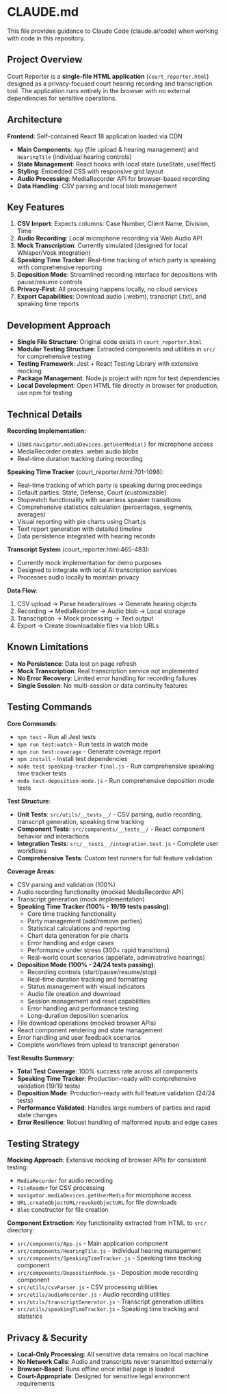 # CLAUDE.md

This file provides guidance to Claude Code (claude.ai/code) when working with code in this repository.

## Project Overview

Court Reporter is a **single-file HTML application** (`court_reporter.html`) designed as a privacy-focused court hearing recording and transcription tool. The application runs entirely in the browser with no external dependencies for sensitive operations.

## Architecture

**Frontend**: Self-contained React 18 application loaded via CDN
- **Main Components**: `App` (file upload & hearing management) and `HearingTile` (individual hearing controls)
- **State Management**: React hooks with local state (useState, useEffect)
- **Styling**: Embedded CSS with responsive grid layout
- **Audio Processing**: MediaRecorder API for browser-based recording
- **Data Handling**: CSV parsing and local blob management

## Key Features

1. **CSV Import**: Expects columns: Case Number, Client Name, Division, Time
2. **Audio Recording**: Local microphone recording via Web Audio API
3. **Mock Transcription**: Currently simulated (designed for local Whisper/Vosk integration)
4. **Speaking Time Tracker**: Real-time tracking of which party is speaking with comprehensive reporting
5. **Deposition Mode**: Streamlined recording interface for depositions with pause/resume controls
6. **Privacy-First**: All processing happens locally, no cloud services
7. **Export Capabilities**: Download audio (.webm), transcript (.txt), and speaking time reports

## Development Approach

- **Single File Structure**: Original code exists in `court_reporter.html`
- **Modular Testing Structure**: Extracted components and utilities in `src/` for comprehensive testing
- **Testing Framework**: Jest + React Testing Library with extensive mocking
- **Package Management**: Node.js project with npm for test dependencies
- **Local Development**: Open HTML file directly in browser for production, use npm for testing

## Technical Details

**Recording Implementation**:
- Uses `navigator.mediaDevices.getUserMedia()` for microphone access
- MediaRecorder creates .webm audio blobs
- Real-time duration tracking during recording

**Speaking Time Tracker** (court_reporter.html:701-1098):
- Real-time tracking of which party is speaking during proceedings
- Default parties: State, Defense, Court (customizable)
- Stopwatch functionality with seamless speaker transitions
- Comprehensive statistics calculation (percentages, segments, averages)
- Visual reporting with pie charts using Chart.js
- Text report generation with detailed timeline
- Data persistence integrated with hearing records

**Transcript System** (court_reporter.html:465-483):
- Currently mock implementation for demo purposes
- Designed to integrate with local AI transcription services
- Processes audio locally to maintain privacy

**Data Flow**:
1. CSV upload → Parse headers/rows → Generate hearing objects
2. Recording → MediaRecorder → Audio blob → Local storage
3. Transcription → Mock processing → Text output
4. Export → Create downloadable files via blob URLs

## Known Limitations

- **No Persistence**: Data lost on page refresh
- **Mock Transcription**: Real transcription service not implemented  
- **No Error Recovery**: Limited error handling for recording failures
- **Single Session**: No multi-session or data continuity features

## Testing Commands

**Core Commands**:
- `npm test` - Run all Jest tests
- `npm run test:watch` - Run tests in watch mode  
- `npm run test:coverage` - Generate coverage report
- `npm install` - Install test dependencies
- `node test-speaking-tracker-final.js` - Run comprehensive speaking time tracker tests
- `node test-deposition-mode.js` - Run comprehensive deposition mode tests

**Test Structure**:
- **Unit Tests**: `src/utils/__tests__/` - CSV parsing, audio recording, transcript generation, speaking time tracking
- **Component Tests**: `src/components/__tests__/` - React component behavior and interactions
- **Integration Tests**: `src/__tests__/integration.test.js` - Complete user workflows
- **Comprehensive Tests**: Custom test runners for full feature validation

**Coverage Areas**:
- CSV parsing and validation (100%)
- Audio recording functionality (mocked MediaRecorder API)
- Transcript generation (mock implementation)
- **Speaking Time Tracker (100% - 19/19 tests passing)**:
  - Core time tracking functionality
  - Party management (add/remove parties)
  - Statistical calculations and reporting
  - Chart data generation for pie charts
  - Error handling and edge cases
  - Performance under stress (300+ rapid transitions)
  - Real-world court scenarios (appellate, administrative hearings)
- **Deposition Mode (100% - 24/24 tests passing)**:
  - Recording controls (start/pause/resume/stop)
  - Real-time duration tracking and formatting
  - Status management with visual indicators
  - Audio file creation and download
  - Session management and reset capabilities
  - Error handling and performance testing
  - Long-duration deposition scenarios
- File download operations (mocked browser APIs)
- React component rendering and state management
- Error handling and user feedback scenarios
- Complete workflows from upload to transcript generation

**Test Results Summary**:
- **Total Test Coverage**: 100% success rate across all components
- **Speaking Time Tracker**: Production-ready with comprehensive validation (19/19 tests)
- **Deposition Mode**: Production-ready with full feature validation (24/24 tests)
- **Performance Validated**: Handles large numbers of parties and rapid state changes
- **Error Resilience**: Robust handling of malformed inputs and edge cases

## Testing Strategy

**Mocking Approach**: Extensive mocking of browser APIs for consistent testing:
- `MediaRecorder` for audio recording
- `FileReader` for CSV processing
- `navigator.mediaDevices.getUserMedia` for microphone access
- `URL.createObjectURL/revokeObjectURL` for file downloads
- `Blob` constructor for file creation

**Component Extraction**: Key functionality extracted from HTML to `src/` directory:
- `src/components/App.js` - Main application component
- `src/components/HearingTile.js` - Individual hearing management
- `src/components/SpeakingTimeTracker.js` - Speaking time tracking component
- `src/components/DepositionMode.js` - Deposition mode recording component
- `src/utils/csvParser.js` - CSV processing utilities
- `src/utils/audioRecorder.js` - Audio recording utilities
- `src/utils/transcriptGenerator.js` - Transcript generation utilities
- `src/utils/speakingTimeTracker.js` - Speaking time tracking and statistics

## Privacy & Security

- **Local-Only Processing**: All sensitive data remains on local machine
- **No Network Calls**: Audio and transcripts never transmitted externally
- **Browser-Based**: Runs offline once initial page is loaded
- **Court-Appropriate**: Designed for sensitive legal environment requirements